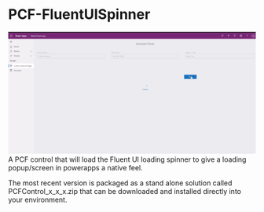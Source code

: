 # PCF-FluentUISpinner
<img src="Snippet.png"/>
A PCF control that will load the Fluent UI loading spinner to give a loading popup/screen in powerapps a native feel.

The most recent version is packaged as a stand alone solution called PCFControl_x_x_x.zip that can be downloaded and installed directly into your environment.
